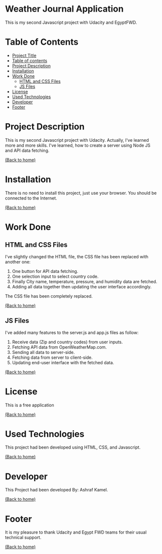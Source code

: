 # Weather Journal Application
This is my second Javascript project with Udacity and EgyptFWD.
# Table of Contents

- [Project Title](#weather-journal-application)
- [Table of contents](#table-of-contents)
- [Project Description](#project-description)
- [Installation](#installation)
- [Work Done](#work-done)
    - [HTML and CSS Files](#html-and-css-files)
    - [JS Files](#js-files)
- [License](#license)
- [Used Technologies](#used-technologies)
- [Developer](#developer)
- [Footer](#footer)


# Project Description

This is my second Javascript project with Udacity. Actually, I've learned more and more skills.
I've learned, how to create a server using Node JS and API data fetching.

[(Back to home)](#table-of-contents)

# Installation

There is no need to install this project, just use your browser.
You should be connected to the Internet.

[(Back to home)](#table-of-contents)

# Work Done

## HTML and CSS Files

I've slightly changed the HTML file, the CSS file has been replaced with another one:
>
1. One button for API data fetching.
2. One selection input to select country code.
3. Finally City name, temperature, pressure, and humidity data are fetched.
3. Adding all data together then updating the user interface accordingly.

The CSS file has been completely  replaced.

[(Back to home)](#table-of-contents)
## JS Files
I've added many features to the server.js and app.js files as follow:
>
1. Receive data (Zip and country codes) from user inputs.
2. Fetching API data from OpenWeatherMap.com.
2. Sending all data to server-side.
3. Fetching data from server to client-side.
4. Updating end-user interface with the fetched data.

[(Back to home)](#table-of-contents)

# License

This is a free application

[(Back to home)](#table-of-contents)

# Used Technologies

This project had been developed using HTML, CSS, and Javascript.

[(Back to home)](#table-of-contents)

# Developer

This Project had been developed By: Ashraf Kamel.

[(Back to home)](#table-of-contents)

# Footer

It is my pleasure to thank Udacity and Egypt FWD teams for their usual technical support.

[(Back to home)](#table-of-contents)



